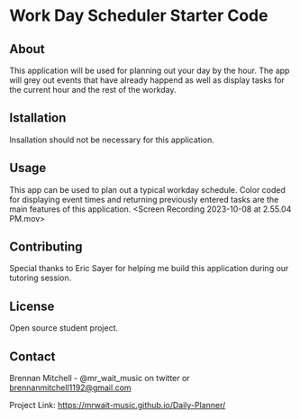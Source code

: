 # Work Day Scheduler Starter Code
## About 
This application will be used for planning out your day by the hour. The app will grey out events that have already happend as well as display tasks for the current hour and the rest of the workday.
## Istallation
Insallation should not be necessary for this application.
## Usage
This app can be used to plan out a typical workday schedule. Color coded for displaying event times and returning previously entered tasks are the main features of this application.
<Screen Recording 2023-10-08 at 2.55.04 PM.mov>

## Contributing
Special thanks to Eric Sayer for helping me build this application during our tutoring session.
## License
Open source student project.
## Contact
Brennan Mitchell - @mr_wait_music on twitter or brennanmitchell1192@gmail.com

Project Link: https://mrwait-music.github.io/Daily-Planner/

